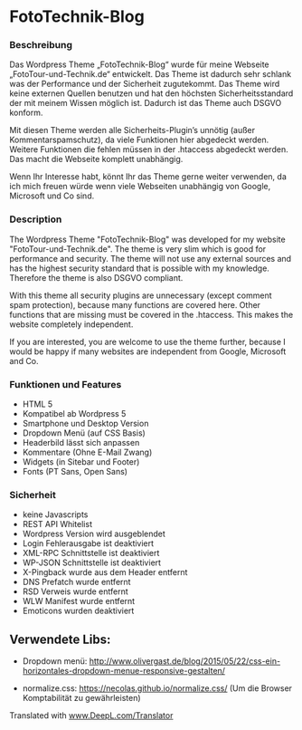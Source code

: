# FotoTechnik-Blog

### Beschreibung
Das Wordpress Theme „FotoTechnik-Blog“ wurde für meine Webseite „FotoTour-und-Technik.de“ entwickelt. Das Theme ist dadurch sehr schlank was der Performance und der Sicherheit zugutekommt. Das Theme wird keine externen Quellen benutzen und hat den höchsten Sicherheitsstandard der mit meinem Wissen möglich ist. Dadurch ist das Theme auch DSGVO konform.

Mit diesen Theme werden alle Sicherheits-Plugin’s unnötig (außer Kommentarspamschutz), da viele Funktionen hier abgedeckt werden. Weitere Funktionen die fehlen müssen in der .htaccess abgedeckt werden.
Das macht die Webseite komplett unabhängig.

Wenn Ihr Interesse habt, könnt Ihr das Theme gerne weiter verwenden, da ich mich freuen würde wenn viele Webseiten unabhängig von Google, Microsoft und Co sind.


### Description
The Wordpress Theme "FotoTechnik-Blog" was developed for my website "FotoTour-und-Technik.de". The theme is very slim which is good for performance and security. The theme will not use any external sources and has the highest security standard that is possible with my knowledge. Therefore the theme is also DSGVO compliant.

With this theme all security plugins are unnecessary (except comment spam protection), because many functions are covered here. Other functions that are missing must be covered in the .htaccess.
This makes the website completely independent.

If you are interested, you are welcome to use the theme further, because I would be happy if many websites are independent from Google, Microsoft and Co.


### Funktionen und Features

- HTML 5
- Kompatibel ab Wordpress 5
- Smartphone und Desktop Version
- Dropdown Menü (auf CSS Basis)
- Headerbild lässt sich anpassen
- Kommentare (Ohne E-Mail Zwang)
- Widgets (in Sitebar und Footer)
- Fonts (PT Sans, Open Sans)


### Sicherheit

- keine Javascripts
- REST API Whitelist
- Wordpress Version wird ausgeblendet
- Login Fehlerausgabe ist deaktiviert
- XML-RPC Schnittstelle ist deaktiviert
- WP-JSON Schnittstelle ist deaktiviert
- X-Pingback wurde aus dem Header entfernt
- DNS Prefatch wurde entfernt
- RSD Verweis wurde entfernt
- WLW Manifest wurde entfernt
- Emoticons wurden deaktiviert


## Verwendete Libs:
  - Dropdown menü: http://www.olivergast.de/blog/2015/05/22/css-ein-horizontales-dropdown-menue-responsive-gestalten/

  - normalize.css: https://necolas.github.io/normalize.css/
    (Um die Browser Komptabilität zu gewährleisten)


    








Translated with www.DeepL.com/Translator
